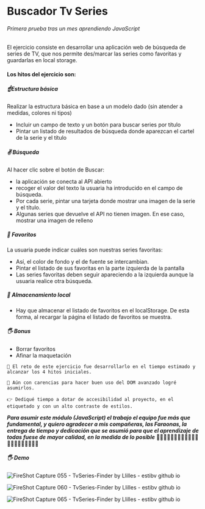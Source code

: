 # Buscador Tv Series

###### Primera prueba tras un mes aprendiendo JavaScript

El ejercicio consiste en desarrollar una aplicación web de búsqueda de series de TV, que nos permite des/marcar las series como favoritas y guardarlas en local storage.

#### Los hitos del ejercicio son:

##### ☝Estructura básica

Realizar la estructura básica en base a un modelo dado (sin atender a medidas, colores ni tipos)

- Incluir un campo de texto y un botón para buscar series por título
- Pintar un listado de resultados de búsqueda donde aparezcan el cartel de la serie y el título

##### ✌ Búsqueda

️Al hacer clic sobre el botón de Buscar:

- la aplicación se conecta al API abierto
- recoger el valor del texto la usuaria ha introducido en el campo de búsqueda.
- Por cada serie, pintar una tarjeta donde mostrar una imagen de la serie y el título.
- Algunas series que devuelve el API no tienen imagen. En ese caso, mostrar una imagen de relleno

##### 🤟 Favoritos

La usuaria puede indicar cuáles son nuestras series favoritas:

- Así, el color de fondo y el de fuente se intercambian.
- Pintar el listado de sus favoritas en la parte izquierda de la pantalla
- Las series favoritas deben seguir apareciendo a la izquierda aunque la usuaria realice otra búsqueda.

##### 🖖 Almacenamiento local

- Hay que almacenar el listado de favoritos en el localStorage. De esta forma, al recargar la página el listado de favoritos se muestra.

##### 🖐 Bonus

- Borrar favoritos
- Afinar la maquetación

```
💪 El reto de este ejercicio fue desarrollarlo en el tiempo estimado y alcanzar los 4 hitos iniciales.
```

```
🤙 Aún con carencias para hacer buen uso del DOM avanzado logré asumirlos.
```

```
👉 Dediqué tiempo a dotar de accesibilidad al proyecto, en el etiquetado y con un alto contraste de estilos.
```

**_Para asumir este módulo (JavaScript) el trabajo el equipo fue más que fundamental, y quiero agradecer a mis compañeras, las Faraonas, la entrega de tiempo y dedicación que se asumió para que el aprendizaje de todas fuese de mayor calidad, en la medida de lo posible_** 👩🏼‍💻👩🏼‍💻👩🏼‍💻👩🏼‍💻👩🏼‍💻👩🏼‍💻👩🏼‍💻

##### 🖐 Demo

![FireShot Capture 055 - TvSeries-Finder by Llilles - estibv github io](https://user-images.githubusercontent.com/70572595/101985772-4d99a380-3c8a-11eb-9398-c9dc6dbc1778.png)

![FireShot Capture 060 - TvSeries-Finder by Llilles - estibv github io](https://user-images.githubusercontent.com/70572595/101985806-80dc3280-3c8a-11eb-8a7f-8ad816f5a047.png)

![FireShot Capture 065 - TvSeries-Finder by Llilles - estibv github io](https://user-images.githubusercontent.com/70572595/101986047-d2d18800-3c8b-11eb-89e2-a4f3aebd4e6b.png)
